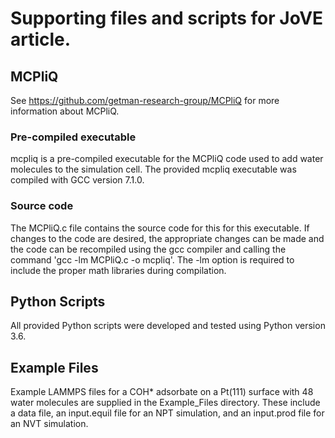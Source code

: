 # Supporting files and scripts for JoVE article.

<h2> MCPliQ </h2>

See https://github.com/getman-research-group/MCPliQ for more information about MCPliQ.

<h3> Pre-compiled executable </h3>

mcpliq is a pre-compiled executable for the MCPliQ code used to add water molecules to the simulation cell. The provided mcpliq executable was compiled with GCC version 7.1.0. 

<h3> Source code </h3>

The MCPliQ.c file contains the source code for this for this executable. If changes to the code are desired, the appropriate changes can be made and the code can be recompiled using the gcc compiler and calling the command 'gcc -lm MCPliQ.c -o mcpliq'. The -lm option is required to include the proper math libraries during compilation.


<h2> Python Scripts </h2>

All provided Python scripts were developed and tested using Python version 3.6.


<h2> Example Files </h2>

Example LAMMPS files for a COH* adsorbate on a Pt(111) surface with 48 water molecules are supplied in the Example_Files directory. These include a data file, an input.equil file for an NPT simulation, and an input.prod file for an NVT simulation.
